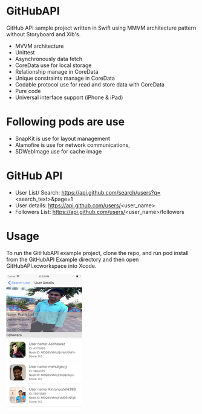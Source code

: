 # GitHubAPI

GitHub API sample project written in Swift using MMVM architecture pattern without Storyboard and Xib's.

- MVVM architecture
- Unittest
- Asynchronously data fetch
- CoreData use for local storage
- Relationship manage in CoreData
- Unique constraints manage in CoreData
- Codable protocol use for read and store data with CoreData
- Pure code
- Universal interface support (iPhone & iPad)


# Following pods are use
- SnapKit is use for layout management
- Alamofire is use for network communications, 
- SDWebImage use for cache image


# GitHub API
- User List/ Search: https://api.github.com/search/users?q=<search_text>&page=1
- User details: https://api.github.com/users/<user_name>
- Followers List: https://api.github.com/users/<user_name>/followers


# Usage

To run the GitHubAPI example project, clone the repo, and run pod install from the GitHubAPI Example directory and then open GitHubAPI.xcworkspace into Xcode. 

![alt tag](https://github.com/pratik-123/GitHubAPI/blob/master/ScreenShot.png)

